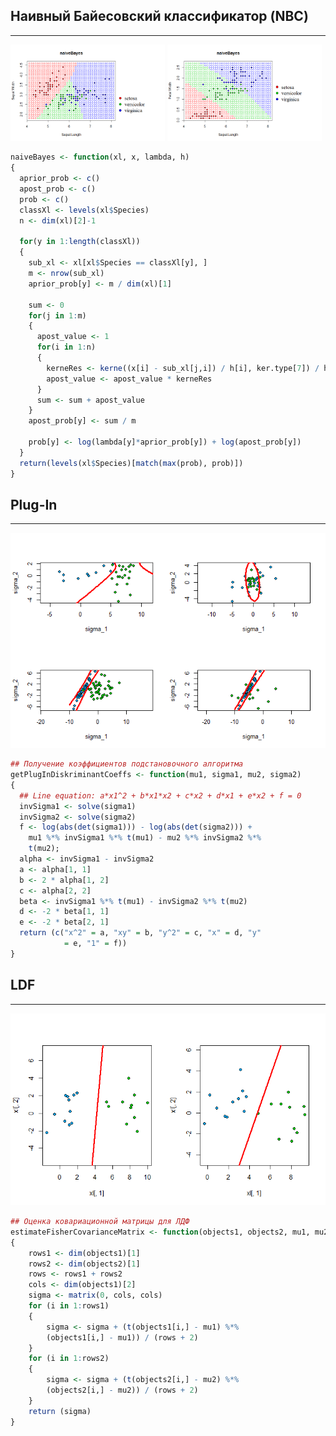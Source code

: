 ## Наивный Байесовский классификатор (NBC)
___
<!--
Как известно, формула Байеса позволяет поменять местами причину и следствие в формулах с условными вероятностями:
![empty](images/readme_img_1.png)
Пусть в качестве **A** у нас будет рассматриваться некоторое множество классов **C**, которым могут принадлежать наши объекты; а в качестве **B** – набор признаков (вектор предикторов) **X1,X2,...,Xn**, по значениям которым мы будем пытаться отнести любой объект к одному из классов. В этих обозначениях формула Байеса перепишется следующим образом:
![plug-in](images/readme_img_2.png)
-->
<img src="images/baes1.png" width=49%/> <img src="images/baes2.png" width=49%/> 
```R
naiveBayes <- function(xl, x, lambda, h)
{
  aprior_prob <- c()
  apost_prob <- c()
  prob <- c()
  classXl <- levels(xl$Species)     
  n <- dim(xl)[2]-1
  
  for(y in 1:length(classXl))
  {
    sub_xl <- xl[xl$Species == classXl[y], ]
    m <- nrow(sub_xl)
    aprior_prob[y] <- m / dim(xl)[1]
    
    sum <- 0
    for(j in 1:m)
    {
      apost_value <- 1
      for(i in 1:n)
      {
        kerneRes <- kerne((x[i] - sub_xl[j,i]) / h[i], ker.type[7]) / h[i]
        apost_value <- apost_value * kerneRes
      }
      sum <- sum + apost_value
    }
    apost_prob[y] <- sum / m
    
    prob[y] <- log(lambda[y]*aprior_prob[y]) + log(apost_prob[y]) 
  }   
  return(levels(xl$Species)[match(max(prob), prob)])
}
```

## Plug-In
___
<!--
В задачах классификации с гауссовскими классами параметры функций правдоподобия µˆy и Σy
![plug-in](images/readme_img_5.png)
можно оценить по частям обучающей выборки
![plug-in](images/readme_img_3.png)
для каждого класса y отдельно. Оцениваются априорные вероятности классов Py. Полученные выборочные оценки непосредственно подставляются в формулу
![plug-in](images/readme_img_4.png)
В результате получается алгоритм классификации, который так и называетсяподстановочным (plug-in).
-->
![plug-in](images/plug-in_quadro.png)
```R
## Получение коэффициентов подстановочного алгоритма
getPlugInDiskriminantCoeffs <- function(mu1, sigma1, mu2, sigma2)
{
  ## Line equation: a*x1^2 + b*x1*x2 + c*x2 + d*x1 + e*x2 + f = 0
  invSigma1 <- solve(sigma1)
  invSigma2 <- solve(sigma2)
  f <- log(abs(det(sigma1))) - log(abs(det(sigma2))) +
    mu1 %*% invSigma1 %*% t(mu1) - mu2 %*% invSigma2 %*%
    t(mu2);
  alpha <- invSigma1 - invSigma2
  a <- alpha[1, 1]
  b <- 2 * alpha[1, 2]
  c <- alpha[2, 2]
  beta <- invSigma1 %*% t(mu1) - invSigma2 %*% t(mu2)
  d <- -2 * beta[1, 1]
  e <- -2 * beta[2, 1]
  return (c("x^2" = a, "xy" = b, "y^2" = c, "x" = d, "y"
            = e, "1" = f))
}
```

## LDF
___
![LDF](images/LDF.png)
```R
## Оценка ковариационной матрицы для ЛДФ
estimateFisherCovarianceMatrix <- function(objects1, objects2, mu1, mu2)
{
	rows1 <- dim(objects1)[1]
	rows2 <- dim(objects2)[1]
	rows <- rows1 + rows2
	cols <- dim(objects1)[2]
	sigma <- matrix(0, cols, cols)
	for (i in 1:rows1)
	{
		sigma <- sigma + (t(objects1[i,] - mu1) %*%
		(objects1[i,] - mu1)) / (rows + 2)
	}
	for (i in 1:rows2)
	{
		sigma <- sigma + (t(objects2[i,] - mu2) %*%
		(objects2[i,] - mu2)) / (rows + 2)
	}
	return (sigma)
}
```